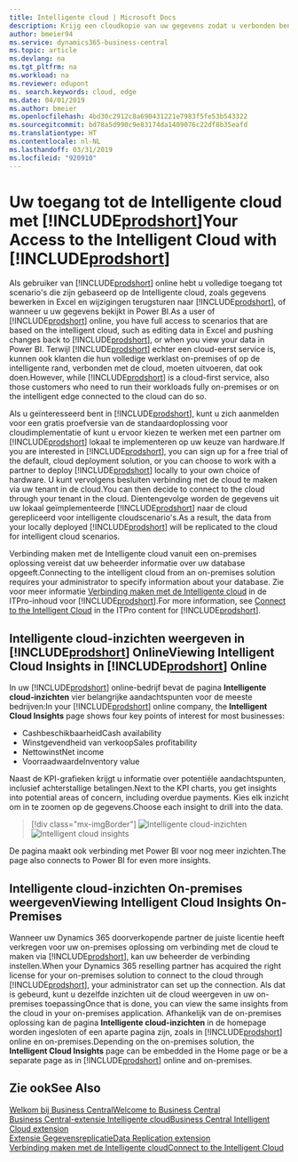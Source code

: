 ```yaml
---
title: Intelligente cloud | Microsoft Docs
description: Krijg een cloudkopie van uw gegevens zodat u verbonden bent met de Intelligente cloud.
author: bmeier94
ms.service: dynamics365-business-central
ms.topic: article
ms.devlang: na
ms.tgt_pltfrm: na
ms.workload: na
ms.reviewer: edupont
ms. search.keywords: cloud, edge
ms.date: 04/01/2019
ms.author: bmeier
ms.openlocfilehash: 4bd30c2912c8a690431221e7983f5fe53b543322
ms.sourcegitcommit: bd78a5d990c9e83174da1409076c22df8b35eafd
ms.translationtype: HT
ms.contentlocale: nl-NL
ms.lasthandoff: 03/31/2019
ms.locfileid: "920910"
---
```

# <a name="your-access-to-the-intelligent-cloud-with-includeprodshortincludesprodshortmd"></a><span data-ttu-id="365c6-103">Uw toegang tot de Intelligente cloud met [!INCLUDE[prodshort](includes/prodshort.md)]</span><span class="sxs-lookup"><span data-stu-id="365c6-103">Your Access to the Intelligent Cloud with [!INCLUDE[prodshort](includes/prodshort.md)]</span></span>

<span data-ttu-id="365c6-104">Als gebruiker van [!INCLUDE[prodshort](includes/prodshort.md)] online hebt u volledige toegang tot scenario's die zijn gebaseerd op de Intelligente cloud, zoals gegevens bewerken in Excel en wijzigingen terugsturen naar [!INCLUDE[prodshort](includes/prodshort.md)], of wanneer u uw gegevens bekijkt in Power BI.</span><span class="sxs-lookup"><span data-stu-id="365c6-104">As a user of [!INCLUDE[prodshort](includes/prodshort.md)] online, you have full access to scenarios that are based on the intelligent cloud, such as editing data in Excel and pushing changes back to [!INCLUDE[prodshort](includes/prodshort.md)], or when you view your data in Power BI.</span></span> <span data-ttu-id="365c6-105">Terwijl [!INCLUDE[prodshort](includes/prodshort.md)] echter een cloud-eerst service is, kunnen ook klanten die hun volledige werklast on-premises of op de intelligente rand, verbonden met de cloud, moeten uitvoeren, dat ook doen.</span><span class="sxs-lookup"><span data-stu-id="365c6-105">However, while [!INCLUDE[prodshort](includes/prodshort.md)] is a cloud-first service, also those customers who need to run their workloads fully on-premises or on the intelligent edge connected to the cloud can do so.</span></span>  

<span data-ttu-id="365c6-106">Als u geïnteresseerd bent in [!INCLUDE[prodshort](includes/prodshort.md)], kunt u zich aanmelden voor een gratis proefversie van de standaardoplossing voor cloudimplementatie of kunt u ervoor kiezen te werken met een partner om [!INCLUDE[prodshort](includes/prodshort.md)] lokaal te implementeren op uw keuze van hardware.</span><span class="sxs-lookup"><span data-stu-id="365c6-106">If you are interested in [!INCLUDE[prodshort](includes/prodshort.md)], you can sign up for a free trial of the default, cloud deployment solution, or you can choose to work with a partner to deploy [!INCLUDE[prodshort](includes/prodshort.md)] locally to your own choice of hardware.</span></span> <span data-ttu-id="365c6-107">U kunt vervolgens besluiten verbinding met de cloud te maken via uw tenant in de cloud.</span><span class="sxs-lookup"><span data-stu-id="365c6-107">You can then decide to connect to the cloud through your tenant in the cloud.</span></span> <span data-ttu-id="365c6-108">Dientengevolge worden de gegevens uit uw lokaal geïmplementeerde [!INCLUDE[prodshort](includes/prodshort.md)] naar de cloud gerepliceerd voor intelligente cloudscenario's.</span><span class="sxs-lookup"><span data-stu-id="365c6-108">As a result, the data from your locally deployed [!INCLUDE[prodshort](includes/prodshort.md)] will be replicated to the cloud for intelligent cloud scenarios.</span></span>  

<span data-ttu-id="365c6-109">Verbinding maken met de Intelligente cloud vanuit een on-premises oplossing vereist dat uw beheerder informatie over uw database opgeeft.</span><span class="sxs-lookup"><span data-stu-id="365c6-109">Connecting to the intelligent cloud from an on-premises solution requires your administrator to specify information about your database.</span></span> <span data-ttu-id="365c6-110">Zie voor meer informatie [Verbinding maken met de Intelligente cloud](/dynamics365/business-central/dev-itpro/administration/about-intelligent-edge) in de ITPro-inhoud voor [!INCLUDE[prodshort](includes/prodshort.md)].</span><span class="sxs-lookup"><span data-stu-id="365c6-110">For more information, see [Connect to the Intelligent Cloud](/dynamics365/business-central/dev-itpro/administration/about-intelligent-edge) in the ITPro content for [!INCLUDE[prodshort](includes/prodshort.md)].</span></span>  

## <a name="viewing-intelligent-cloud-insights-in-includeprodshortincludesprodshortmd-online"></a><span data-ttu-id="365c6-111">Intelligente cloud-inzichten weergeven in [!INCLUDE[prodshort](includes/prodshort.md)] Online</span><span class="sxs-lookup"><span data-stu-id="365c6-111">Viewing Intelligent Cloud Insights in [!INCLUDE[prodshort](includes/prodshort.md)] Online</span></span>

<span data-ttu-id="365c6-112">In uw [!INCLUDE[prodshort](includes/prodshort.md)] online-bedrijf bevat de pagina **Intelligente cloud-inzichten** vier belangrijke aandachtspunten voor de meeste bedrijven:</span><span class="sxs-lookup"><span data-stu-id="365c6-112">In your [!INCLUDE[prodshort](includes/prodshort.md)] online company, the **Intelligent Cloud Insights** page shows four key points of interest for most businesses:</span></span>

- <span data-ttu-id="365c6-113">Cashbeschikbaarheid</span><span class="sxs-lookup"><span data-stu-id="365c6-113">Cash availability</span></span>
- <span data-ttu-id="365c6-114">Winstgevendheid van verkoop</span><span class="sxs-lookup"><span data-stu-id="365c6-114">Sales profitability</span></span>
- <span data-ttu-id="365c6-115">Nettowinst</span><span class="sxs-lookup"><span data-stu-id="365c6-115">Net income</span></span>
- <span data-ttu-id="365c6-116">Voorraadwaarde</span><span class="sxs-lookup"><span data-stu-id="365c6-116">Inventory value</span></span>

<span data-ttu-id="365c6-117">Naast de KPI-grafieken krijgt u informatie over potentiële aandachtspunten, inclusief achterstallige betalingen.</span><span class="sxs-lookup"><span data-stu-id="365c6-117">Next to the KPI charts, you get insights into potential areas of concern, including overdue payments.</span></span> <span data-ttu-id="365c6-118">Kies elk inzicht om in te zoomen op de gegevens.</span><span class="sxs-lookup"><span data-stu-id="365c6-118">Choose each insight to drill into the data.</span></span>  

> [!div class="mx-imgBorder"]
> <span data-ttu-id="365c6-119">![Intelligente cloud-inzichten](media/across-intelligent-cloud/intelligentcloudApril19.png "Toont de pagina Intelligente cloud-inzichten in Business Central")</span><span class="sxs-lookup"><span data-stu-id="365c6-119">![Intelligent cloud insights](media/across-intelligent-cloud/intelligentcloudApril19.png "Shows the intelligent Cloud Insights page in Business Central")</span></span>

<span data-ttu-id="365c6-120">De pagina maakt ook verbinding met Power BI voor nog meer inzichten.</span><span class="sxs-lookup"><span data-stu-id="365c6-120">The page also connects to Power BI for even more insights.</span></span>

## <a name="viewing-intelligent-cloud-insights-on-premises"></a><span data-ttu-id="365c6-121">Intelligente cloud-inzichten On-premises weergeven</span><span class="sxs-lookup"><span data-stu-id="365c6-121">Viewing Intelligent Cloud Insights On-Premises</span></span>

<span data-ttu-id="365c6-122">Wanneer uw Dynamics 365 doorverkopende partner de juiste licentie heeft verkregen voor uw on-premises oplossing om verbinding met de cloud te maken via [!INCLUDE[prodshort](includes/prodshort.md)], kan uw beheerder de verbinding instellen.</span><span class="sxs-lookup"><span data-stu-id="365c6-122">When your Dynamics 365 reselling partner has acquired the right license for your on-premises solution to connect to the cloud through [!INCLUDE[prodshort](includes/prodshort.md)], your administrator can set up the connection.</span></span> <span data-ttu-id="365c6-123">Als dat is gebeurd, kunt u dezelfde inzichten uit de cloud weergeven in uw on-premises toepassing</span><span class="sxs-lookup"><span data-stu-id="365c6-123">Once that is done, you can view the same insights from the cloud in your on-premises application.</span></span> <span data-ttu-id="365c6-124">Afhankelijk van de on-premises oplossing kan de pagina **Intelligente cloud-inzichten** in de homepage worden ingesloten of een aparte pagina zijn, zoals in [!INCLUDE[prodshort](includes/prodshort.md)] online en on-premises.</span><span class="sxs-lookup"><span data-stu-id="365c6-124">Depending on the on-premises solution, the **Intelligent Cloud Insights** page can be embedded in the Home page or be a separate page as in [!INCLUDE[prodshort](includes/prodshort.md)] online and on-premises.</span></span>  

## <a name="see-also"></a><span data-ttu-id="365c6-125">Zie ook</span><span class="sxs-lookup"><span data-stu-id="365c6-125">See Also</span></span>

[<span data-ttu-id="365c6-126">Welkom bij Business Central</span><span class="sxs-lookup"><span data-stu-id="365c6-126">Welcome to Business Central</span></span>](index.md)  
[<span data-ttu-id="365c6-127">Business Central-extensie Intelligente cloud</span><span class="sxs-lookup"><span data-stu-id="365c6-127">Business Central Intelligent Cloud extension</span></span>](ui-extensions-intelligent-cloud.md)  
[<span data-ttu-id="365c6-128">Extensie Gegevensreplicatie</span><span class="sxs-lookup"><span data-stu-id="365c6-128">Data Replication extension</span></span>](ui-extensions-data-replication.md)  
[<span data-ttu-id="365c6-129">Verbinding maken met de Intelligente cloud</span><span class="sxs-lookup"><span data-stu-id="365c6-129">Connect to the Intelligent Cloud</span></span>](/dynamics365/business-central/dev-itpro/administration/about-intelligent-edge)  
